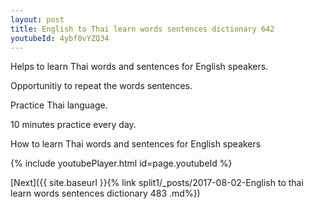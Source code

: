 ```yaml
---
layout: post
title: English to Thai learn words sentences dictionary 642 
youtubeId: 4ybf0vYZQ34
---
```

 
 
Helps to learn Thai words and sentences for English speakers.

Opportunitiy to repeat the words sentences. 

Practice Thai language. 
 
10 minutes practice every day. 
 
How to learn Thai words and sentences for English speakers 
 
{% include youtubePlayer.html id=page.youtubeId %}
 
 
[Next]({{ site.baseurl }}{% link  split1/_posts/2017-08-02-English to thai learn words sentences dictionary 483 .md%})
 

